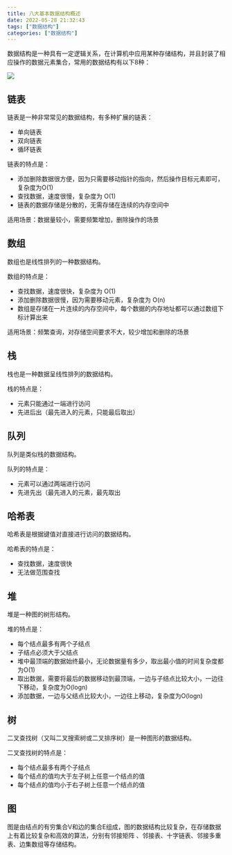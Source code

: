 ```yaml
---
title: 八大基本数据结构概述
date: 2022-05-28 21:32:43
tags: ["数据结构"]
categories: ["数据结构"]
---
```


数据结构是一种具有一定逻辑关系，在计算机中应用某种存储结构，并且封装了相应操作的数据元素集合，常用的数据结构有以下8种：

<!-- more -->

![](https://cdn.jsdelivr.net/gh/0xAiKang/CDN/blog/images/20221023230841.png)

## 链表
链表是一种非常常见的数据结构，有多种扩展的链表：
* 单向链表
* 双向链表
* 循环链表

链表的特点是：
* 添加删除数据很方便，因为只需要移动指针的指向，然后操作目标元素即可，复杂度为O(1)
* 查找数据，速度很慢，复杂度为 O(1)
* 链表的数据存储是分散的，无需存储在连续的内存空间中

适用场景：数据量较小，需要频繁增加，删除操作的场景

## 数组
数组也是线性排列的一种数据结构。

数组的特点是：
* 查找数据，速度很快，复杂度为 O(1)
* 添加删除数据很慢，因为需要移动元素，复杂度为 O(n)
* 数组是存储在一片连续的内存空间中，每个数据的内存地址都可以通过数组下标计算出来

适用场景：频繁查询，对存储空间要求不大，较少增加和删除的场景

## 栈
栈也是一种数据呈线性排列的数据结构。

栈的特点是：
* 元素只能通过一端进行访问
* 先进后出（最先进入的元素，只能最后取出）

## 队列
队列是类似栈的数据结构。

队列的特点是：
* 元素可以通过两端进行访问
* 先进先出（最先进入的元素，最先取出

## 哈希表
哈希表是根据键值对直接进行访问的数据结构。

哈希表的特点是：
* 查找数据，速度很快
* 无法做范围查找

## 堆
堆是一种图的树形结构。

堆的特点是：
* 每个结点最多有两个子结点
* 子结点必须大于父结点
* 堆中最顶端的数据始终最小，无论数据量有多少，取出最小值的时间复杂度都为O(1)
* 取出数据，需要将最后的数据移动到最顶端，一边与子结点比较大小，一边往下移动，复杂度为O(logn)
* 添加数据，一边与父结点比较大小，一边往上移动，复杂度为O(logn)

## 树
二叉查找树（又叫二叉搜索树或二叉排序树）是一种图形的数据结构。

二叉查找树的特点是：
* 每个结点最多有两个子结点
* 每个结点的值均大于左子树上任意一个结点的值
* 每个结点的值均小于右子树上任意一个结点的值

## 图
图是由结点的有穷集合V和边的集合E组成，图的数据结构比较复杂，在存储数据上有着比较复杂和高效的算法，分别有邻接矩阵 、邻接表、十字链表、邻接多重表、边集数组等存储结构。